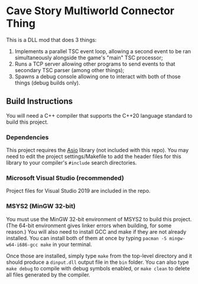 # Cave Story Multiworld Connector Thing
This is a DLL mod that does 3 things:
1. Implements a parallel TSC event loop, allowing a second event to be ran
simultaneously alongside the game's "main" TSC processor;
2. Runs a TCP server allowing other programs to send events to that secondary
TSC parser (among other things);
3. Spawns a debug console allowing one to interact with both of those things
(debug builds only).

## Build Instructions
You will need a C++ compiler that supports the C++20 language standard to build
this project.

### Dependencies
This project requires the [Asio](https://think-async.com/Asio/) library (not included
with this repo). You may need to edit the project settings/Makefile to add the
header files for this library to your compiler's `#include` search directories.

### Microsoft Visual Studio (recommended)
Project files for Visual Studio 2019 are included in the repo.

### MSYS2 (MinGW 32-bit)
You must use the MinGW 32-bit environment of MSYS2 to build this project.
(The 64-bit environment gives linker errors when building, for some reason.)
You will also need to install GCC and make if they are not already installed.
You can install both of them at once by typing `pacman -S mingw-w64-i686-gcc make`
in your terminal.

Once those are installed, simply type `make` from the top-level directory and it
should produce a `dinput.dll` output file in the `bin` folder.
You can also type `make debug` to compile with debug symbols enabled, or
`make clean` to delete all files generated by the compiler.
